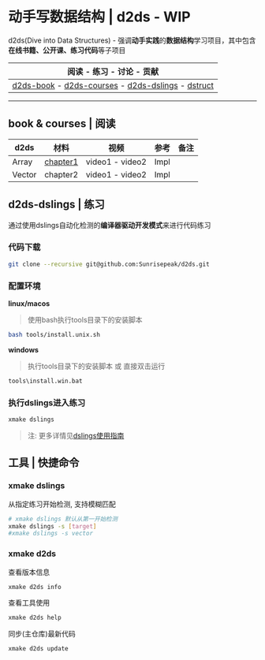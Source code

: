 # 动手写数据结构 | d2ds - WIP

d2ds(Dive into Data Structures) - 强调**动手实践**的**数据结构**学习项目，其中包含**在线书籍、公开课、练习代码**等子项目

| 阅读 - 练习 - 讨论 - 贡献 |
| ------------------------------------------------------------ |
| [d2ds-book](https://sunrisepeak.github.io/d2ds) - [d2ds-courses](https://sunrisepeak.github.io/d2ds-courses) - [d2ds-dslings](dslings) - [dstruct](https://github.com/Sunrisepeak/dstruct) |

---

## book & courses | 阅读

| d2ds | 材料 | 视频 | 参考 | 备注 |
| --- | --- | --- | --- | --- |
| Array | [chapter1](http://127.0.0.1:3000/chapter_01_array.html) | video1 - video2 | Impl | |
| Vector | chapter2 | video1 - video2 | Impl | | 

## d2ds-dslings | 练习

通过使用dslings自动化检测的**编译器驱动开发模式**来进行代码练习

### 代码下载

```bash
git clone --recursive git@github.com:Sunrisepeak/d2ds.git
```

### 配置环境

**linux/macos**

> 使用bash执行tools目录下的安装脚本

```bash
bash tools/install.unix.sh
```

**windows**

> 执行tools目录下的安装脚本 或 直接双击运行

```bash
tools\install.win.bat
```

### 执行dslings进入练习

```bash
xmake dslings
```

> 注: 更多详情见[dslings使用指南](book/src/dslings.md)

## 工具 | 快捷命令

### xmake dslings

从指定练习开始检测, 支持模糊匹配

```bash
# xmake dslings 默认从第一开始检测
xmake dslings -s [target]
#xmake dslings -s vector
```

### xmake d2ds

查看版本信息

```bash
xmake d2ds info
```

查看工具使用

```bash
xmake d2ds help
```

同步(主仓库)最新代码

```bash
xmake d2ds update
```